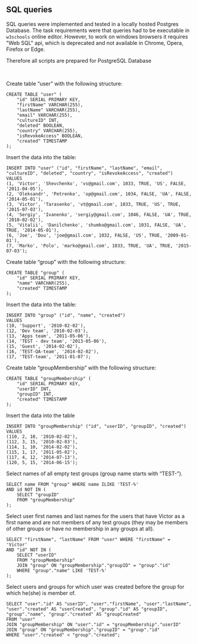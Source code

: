 ## SQL queries

SQL queries were implemented and tested in a locally hosted Postgres Database. The task requirements were that queries had to be executable in `w3schools` online editor. However, to work on windows browsers it requires "Web SQL" api, which is deprecated and not available in Chrome, Opera, Firefox or Edge. 

Therefore all scripts are prepared for PostgreSQL Database

<br />

Create table “user” with the following structure:
```
CREATE TABLE "user" (
    "id" SERIAL PRIMARY KEY,
    "firstName" VARCHAR(255),
    "lastName" VARCHAR(255),
    "email" VARCHAR(255),
    "cultureID" INT,
    "deleted" BOOLEAN,
    "country" VARCHAR(255),
    "isRevokeAccess" BOOLEAN,
    "created" TIMESTAMP
);
```
Insert the data into the table:
```
INSERT INTO "user" ("id", "firstName", "lastName", "email", "cultureID", "deleted", "country", "isRevokeAccess", "created")
VALUES 
(1, 'Victor', 'Shevchenko', 'vs@gmail.com', 1033, TRUE, 'US', FALSE, '2011-04-05'),
(2, 'Oleksandr', 'Petrenko', 'op@gmail.com', 1034, FALSE, 'UA', FALSE, '2014-05-01'),
(3, 'Victor', 'Tarasenko', 'vt@gmail.com', 1033, TRUE, 'US', TRUE, '2015-07-03'),
(4, 'Sergiy', 'Ivanenko', 'sergiy@gmail.com', 1046, FALSE, 'UA', TRUE, '2010-02-02'),
(5, 'Vitalii', 'Danilchenko', 'shumko@gmail.com', 1031, FALSE, 'UA', TRUE, '2014-05-01'),
(6, 'Joe', 'Dou', 'joe@gmail.com', 1032, FALSE, 'US', TRUE, '2009-01-01'),
(7, 'Marko', 'Polo', 'marko@gmail.com', 1033, TRUE, 'UA', TRUE, '2015-07-03');

```
Create table “group” with the following structure:

```
CREATE TABLE "group" (
    "id" SERIAL PRIMARY KEY,
    "name" VARCHAR(255),
    "created" TIMESTAMP
); 
```
Insert the data into the table:
```
INSERT INTO "group" ("id", "name", "created")
VALUES 
(10, 'Support', '2010-02-02'),
(12, 'Dev team', '2010-02-03'),
(13, 'Apps team', '2011-05-06'),
(14, 'TEST - dev team', '2013-05-06'),
(15, 'Guest', '2014-02-02'),
(16, 'TEST-QA-team', '2014-02-02'),
(17, 'TEST-team', '2011-01-07');
```

Create table “groupMembership” with the following structure:
```
CREATE TABLE "groupMembership" (
    "id" SERIAL PRIMARY KEY,
    "userID" INT,
    "groupID" INT,
    "created" TIMESTAMP
);
```

Insert the data into the table
```
INSERT INTO "groupMembership" ("id", "userID", "groupID", "created")
VALUES 
(110, 2, 10, '2010-02-02'),
(112, 3, 15, '2010-02-03'),
(114, 1, 10, '2014-02-02'),
(115, 1, 17, '2011-05-02'),
(117, 4, 12, '2014-07-13'),
(120, 5, 15, '2014-06-15');
```
Select names of all empty test groups (group name starts with “TEST-”).
```
SELECT name FROM "group" WHERE name ILIKE 'TEST-%'
AND id NOT IN (
    SELECT "groupID"
    FROM "groupMembership"
);
```

Select user first names and last names for the users that have Victor as a first name and are not members of any test groups (they may be members of other groups or have no membership in any groups at all).
```
SELECT "firstName", "lastName" FROM "user" WHERE "firstName" = 'Victor'
AND "id" NOT IN (
    SELECT "userID"
    FROM "groupMembership"
    JOIN "group" ON "groupMembership"."groupID" = "group"."id"
    WHERE "group"."name" LIKE 'TEST-%'
);
```
Select users and groups for which user was created before the group for which he(she) is member of.
```
SELECT "user"."id" AS "userID", "user"."firstName", "user"."lastName", "user"."created" AS "userCreated", "group"."id" AS "groupID", "group"."name", "group"."created" AS "groupCreated"
FROM "user"
JOIN "groupMembership" ON "user"."id" = "groupMembership"."userID"
JOIN "group" ON "groupMembership"."groupID" = "group"."id"
WHERE "user"."created" < "group"."created";

```
